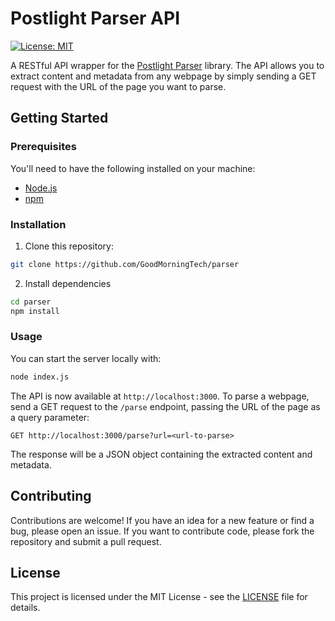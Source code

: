 # Postlight Parser API

[![License: MIT](https://img.shields.io/badge/License-MIT-yellow.svg)](https://opensource.org/licenses/MIT)

A RESTful API wrapper for the [Postlight Parser](https://github.com/postlight/mercury-parser) library. The API allows you to extract content and metadata from any webpage by simply sending a GET request with the URL of the page you want to parse. 

## Getting Started

### Prerequisites

You'll need to have the following installed on your machine:

- [Node.js](https://nodejs.org/en/)
- [npm](https://www.npmjs.com/)

### Installation

1. Clone this repository:
```bash
git clone https://github.com/GoodMorningTech/parser
```
2. Install dependencies
```bash
cd parser
npm install
```

### Usage
You can start the server locally with:
```bash
node index.js
```
The API is now available at `http://localhost:3000`. To parse a webpage, send a GET request to the `/parse` endpoint, passing the URL of the page as a query parameter:
```http
GET http://localhost:3000/parse?url=<url-to-parse>
```
The response will be a JSON object containing the extracted content and metadata.

## Contributing

Contributions are welcome! If you have an idea for a new feature or find a bug, please open an issue. If you want to contribute code, please fork the repository and submit a pull request.

## License

This project is licensed under the MIT License - see the [LICENSE](LICENSE) file for details.
